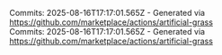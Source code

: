 Commits: 2025-08-16T17:17:01.565Z - Generated via https://github.com/marketplace/actions/artificial-grass
<br>
Commits: 2025-08-16T17:17:01.565Z - Generated via https://github.com/marketplace/actions/artificial-grass
<br>
